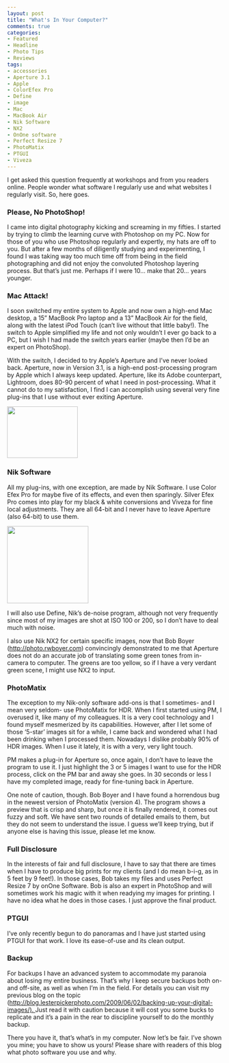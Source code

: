 ```yaml
---
layout: post
title: "What's In Your Computer?"
comments: true
categories:
- Featured
- Headline
- Photo Tips
- Reviews
tags:
- accessories
- Aperture 3.1
- Apple
- ColorEfex Pro
- Define
- image
- Mac
- MacBook Air
- Nik Software
- NX2
- OnOne software
- Perfect Resize 7
- PhotoMatix
- PTGUI
- Viveza
---
```

I get asked this question frequently at workshops and from you readers online. People wonder what software I regularly use and what websites I regularly visit. So, here goes.
<h3>Please, No PhotoShop!</h3>
I came into digital photography kicking and screaming in my fifties. I started by trying to climb the learning curve with Photoshop on my PC. Now for those of you who use Photoshop regularly and expertly, my hats are off to you. But after a few months of diligently studying and experimenting, I found I was taking way too much time off from being in the field photographing and did not enjoy the convoluted Photoshop layering process. But that’s just me. Perhaps if I were 10… make that 20… years younger.
<h3>Mac Attack!</h3>
I soon switched my entire system to Apple and now own a high-end Mac desktop, a 15” MacBook Pro laptop and a 13” MacBook Air for the field, along with the latest iPod Touch (can’t live without that little baby!). The switch to Apple simplified my life and not only wouldn’t I ever go back to a PC, but I wish I had made the switch years earlier (maybe then I’d be an expert on PhotoShop).

With the switch, I decided to try Apple’s Aperture and I’ve never looked back. Aperture, now in Version 3.1, is a high-end post-processing program by Apple which I always keep updated. Aperture, like its Adobe counterpart, Lightroom, does 80-90 percent of what I need in post-processing. What it cannot do to my satisfaction, I find I can accomplish using several very fine plug-ins that I use without ever exiting Aperture.

<a href="http://blog.lesterpickerphoto.com/wp-content/uploads/2011/07/aperture3-165.png"><img class="aligncenter size-full wp-image-1308" title="aperture3-165" src="http://blog.lesterpickerphoto.com/wp-content/uploads/2011/07/aperture3-165.png" alt="" width="165" height="120"></a>
<h3>Nik Software</h3>
All my plug-ins, with one exception, are made by Nik Software. I use Color Efex Pro for maybe five of its effects, and even then sparingly. Silver Efex Pro comes into play for my black &amp; white conversions and Viveza for fine local adjustments. They are all 64-bit and I never have to leave Aperture (also 64-bit) to use them.

<a href="http://blog.lesterpickerphoto.com/wp-content/uploads/2011/07/coco_linklist_banner_small.jpg"><img class="aligncenter size-full wp-image-1307" title="coco_linklist_banner_small" src="http://blog.lesterpickerphoto.com/wp-content/uploads/2011/07/coco_linklist_banner_small.jpg" alt="" width="190" height="180"></a>

I will also use Define, Nik’s de-noise program, although not very frequently since most of my images are shot at ISO 100 or 200, so I don’t have to deal much with noise.

I also use Nik NX2 for certain specific images, now that Bob Boyer (<a href="http://photo.rwboyer.com">http://photo.rwboyer.com) </a>convincingly demonstrated to me that Aperture does not do an accurate job of translating some green tones from in-camera to computer. The greens are too yellow, so if I have a very verdant green scene, I might use NX2 to input.
<h3>PhotoMatix</h3>
The exception to my Nik-only software add-ons is that I sometimes- and I mean very seldom- use PhotoMatix for HDR. When I first started using PM, I overused it, like many of my colleagues. It is a very cool technology and I found myself mesmerized by its capabilities. However, after I let some of those ‘5-star’ images sit for a while, I came back and wondered what I had been drinking when I processed them. Nowadays I dislike probably 90% of HDR images. When I use it lately, it is with a very, very light touch.

PM makes a plug-in for Aperture so, once again, I don’t have to leave the program to use it. I just highlight the 3 or 5 images I want to use for the HDR process, click on the PM bar and away she goes. In 30 seconds or less I have my completed image, ready for fine-tuning back in Aperture.

One note of caution, though. Bob Boyer and I have found a horrendous bug in the newest version of PhotoMatix (version 4). The program shows a preview that is crisp and sharp, but once it is finally rendered, it comes out fuzzy and soft. We have sent two rounds of detailed emails to them, but they do not seem to understand the issue. I guess we’ll keep trying, but if anyone else is having this issue, please let me know.
<h3>Full Disclosure</h3>
In the interests of fair and full disclosure, I have to say that there are times when I have to produce big prints for my clients (and I do mean b-i-g, as in 5 feet by 9 feet!). In those cases, Bob takes my files and uses Perfect Resize 7 by onOne Software. Bob is also an expert in PhotoShop and will sometimes work his magic with it when readying my images for printing. I have no idea what he does in those cases. I just approve the final product.
<h3>PTGUI</h3>
I’ve only recently begun to do panoramas and I have just started using PTGUI for that work. I love its ease-of-use and its clean output.
<h3>Backup</h3>
For backups I have an advanced system to accommodate my paranoia about losing my entire business. That’s why I keep secure backups both on- and off-site, as well as when I’m in the field. For details you can visit my previous blog on the topic (<a href="http://blog.lesterpickerphoto.com/2009/06/02/backing-up-your-digital-images/">http://blog.lesterpickerphoto.com/2009/06/02/backing-up-your-digital-images/). </a>Just read it with caution because it will cost you some bucks to replicate and it’s a pain in the rear to discipline yourself to do the monthly backup.

There you have it, that’s what’s in my computer. Now let’s be fair. I’ve shown you mine; you have to show us yours! Please share with readers of this blog what photo software you use and why.